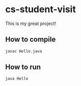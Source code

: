 # cs-student-visit

This is my great project!

## How to compile

```bash
javac Hello.java
```
## How to run

```bash
java Hello
```
